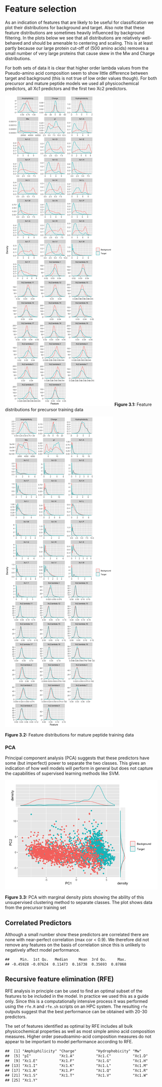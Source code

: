 Feature selection
================

As an indication of features that are likely to be useful for
classification we plot their distributions for background and target.
Also note that these feature distributions are sometimes heavily
influenced by background filtering. In the plots below we see that all
distributions are relatively well-behaved and should be amenable to
centering and scaling. This is at least partly because our large protein
cut-off of (500 amino acids) removes a small number of very large
proteins that cause skew in the Mw and Charge distributions.

For both sets of data it is clear that higher order lambda values from
the Pseudo-amino acid composition seem to show little difference between
target and background (this is not true of low order values though). For
both precursor and mature peptide models we used all physicochemical
predictors, all Xc1 predictors and the first two Xc2 predictors.

![](03_feature_selection_files/figure-gfm/unnamed-chunk-2-1.png)<!-- -->
**Figure 3.1:** Feature distributions for precursor training data

![](03_feature_selection_files/figure-gfm/unnamed-chunk-3-1.png)<!-- -->

**Figure 3.2:** Feature distributions for mature peptide training data

### PCA

Principal component analysis (PCA) suggests that these predictors have
some (but imperfect) power to separate the two classes. This gives an
indication of how well models will perform in general but does not
capture the capabilities of supervised learning methods like SVM.

![](03_feature_selection_files/figure-gfm/unnamed-chunk-4-1.png)<!-- -->

**Figure 3.3:** PCA with marginal density plots showing the ability of
this unsupervised clustering method to separate classes. The plot shows
data from the precursor training set

## Correlated Predictors

Although a small number show these predictors are correlated there are
none with near-perfect correlation (max cor \< 0.9). We therefore did
not remove any features on the basis of correlation since this is
unlikely to negatively affect model performance.

    ##     Min.  1st Qu.   Median     Mean  3rd Qu.     Max. 
    ## -0.45928 -0.07624  0.11473  0.16738  0.35693  0.87868

## Recursive feature elimination (RFE)

RFE analysis in principle can be used to find an optimal subset of the
features to be included in the model. In practice we used this as a
guide only. Since this is a computationally intensive process it was
performed using the `rfe.R` and `rfe.sh` scripts on an HPC system. The
resulting `rfe` outputs suggest that the best performance can be
obtained with 20-30 predictors.

The set of features identified as optimal by RFE includes all bulk
physicochemical properties as well as most simple amino acid composition
measures. Higher order pseudoamino-acid composition measures do not
appear to be important to model performance according to
    RFE.

    ##  [1] "Amphiphilicity" "Charge"         "Hydrophobicity" "Mw"            
    ##  [5] "pI"             "Xc1.A"          "Xc1.C"          "Xc1.D"         
    ##  [9] "Xc1.E"          "Xc1.F"          "Xc1.G"          "Xc1.H"         
    ## [13] "Xc1.I"          "Xc1.K"          "Xc1.L"          "Xc1.M"         
    ## [17] "Xc1.N"          "Xc1.P"          "Xc1.Q"          "Xc1.R"         
    ## [21] "Xc1.S"          "Xc1.T"          "Xc1.V"          "Xc1.W"         
    ## [25] "Xc1.Y"
